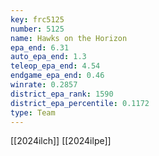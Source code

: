 ```yaml
---
key: frc5125
number: 5125
name: Hawks on the Horizon
epa_end: 6.31
auto_epa_end: 1.3
teleop_epa_end: 4.54
endgame_epa_end: 0.46
winrate: 0.2857
district_epa_rank: 1590
district_epa_percentile: 0.1172
type: Team
---
```

[[2024ilch]]
[[2024ilpe]]
